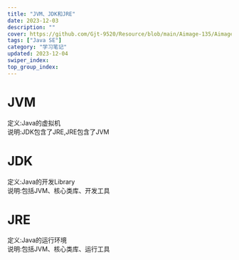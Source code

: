 ```yaml
---
title: "JVM、JDK和JRE"
date: 2023-12-03
description: ""
cover: https://github.com/Gjt-9520/Resource/blob/main/Aimage-135/Aimage88.jpg?raw=true
tags: ["Java SE"]
category: "学习笔记"
updated: 2023-12-04
swiper_index:
top_group_index:
---
```


# JVM

定义:Java的虚拟机   
说明:JDK包含了JRE,JRE包含了JVM    

# JDK

定义:Java的开发Library   
说明:包括JVM、核心类库、开发工具   

# JRE

定义:Java的运行环境    
说明:包括JVM、核心类库、运行工具    

